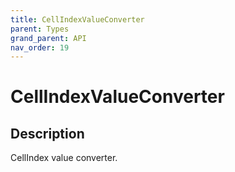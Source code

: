 ```yaml
---
title: CellIndexValueConverter
parent: Types
grand_parent: API
nav_order: 19
---
```

# CellIndexValueConverter
## Description
CellIndex value converter.
